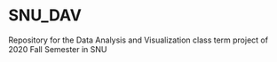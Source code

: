 # SNU_DAV
Repository for the Data Analysis and Visualization class term project of 2020 Fall Semester in SNU
